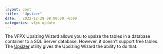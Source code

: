 ```yaml
---
layout: post
title:  "Upsizer"
date:   2022-12-29 08:00:00 -0500
categories: vfpx update
---
```


The VFPX Upsizing Wizard allows you to upsize the tables in a database container to a SQL Server database. However, it doesn't support free tables. The [Upsizer](https://github.com/DougHennig/Upsizer) utility gives the Upsizing Wizard the ability to do that.